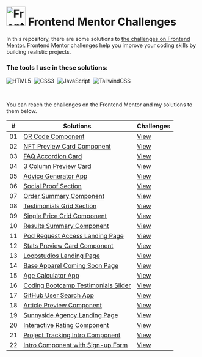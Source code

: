 # <img src="https://user-images.githubusercontent.com/13468728/222973742-9133bdb5-61f0-4f53-8b08-bb3c349e2056.png" title="Frontend Mentor" alt="Frontend Mentor" width="50" height="50"/> Frontend Mentor Challenges

In this repository, there are some solutions to [the challenges on Frontend Mentor](https://www.frontendmentor.io/challenges). Frontend Mentor challenges help you improve your coding skills by building realistic projects.

### The tools I use in these solutions:

![HTML5](https://img.shields.io/badge/-HTML5-E34F26?style=for-the-badge&logo=html5&logoColor=white)&nbsp;
![CSS3](https://img.shields.io/badge/-CSS3-1572B6?style=for-the-badge&logo=css3)&nbsp;
![JavaScript](https://img.shields.io/badge/Javascript-F7DF1E.svg?style=for-the-badge&logo=javascript&logoColor=black)&nbsp;
![TailwindCSS](https://img.shields.io/badge/-Tailwind_CSS-38B2AC?style=for-the-badge&logo=tailwind-css&logoColor=white)&nbsp;

<!--
![React](https://img.shields.io/badge/-React-%23404d59?style=for-the-badge&logo=react)&nbsp;
![Sass](https://img.shields.io/badge/-Sass-CC6699?style=for-the-badge&logo=sass&logoColor=white)&nbsp;
-->

<br>
<p>You can reach the challenges on the Frontend Mentor and my solutions to them below.</p>

|  #  | Solutions                                                                                                                                 | Challenges                                                                                                                   |
| :-: | ----------------------------------------------------------------------------------------------------------------------------------------- | ---------------------------------------------------------------------------------------------------------------------------- |
| 01  | [QR Code Component](https://github.com/ecemgo/frontend-mentor-challenges/tree/main/qr-code-component)                                     | [View](https://www.frontendmentor.io/solutions/responsive-qr-code-box-using-vanilla-css-and-flexbox-ByUgq_WyGU)              |
| 02  | [NFT Preview Card Component](https://github.com/ecemgo/frontend-mentor-challenges/tree/main/nft-preview-card)                             | [View](https://www.frontendmentor.io/solutions/responsive-nft-preview-card-by-using-tailwind-css-k0tys-rxYQ)                 |
| 03  | [FAQ Accordion Card](https://github.com/ecemgo/frontend-mentor-challenges/tree/main/faq-accordion-card)                                   | [View](https://www.frontendmentor.io/solutions/responsive-faq-accordion-card-by-using-tailwind-css-and-flexbox-5cwGSkmxwg)   |
| 04  | [3 Column Preview Card](https://github.com/ecemgo/frontend-mentor-challenges/tree/main/3-column-preview-card)                             | [View](https://www.frontendmentor.io/solutions/responsive-preview-card-by-using-tailwind-css-IE8f1ynnis)                     |
| 05  | [Advice Generator App](https://github.com/ecemgo/frontend-mentor-challenges/tree/main/advice-generator-app)                               | [View](https://www.frontendmentor.io/solutions/responsive-advice-generator-app-by-using-pure-css-and-fetch-api-f0UoiGtDbA)   |
| 06  | [Social Proof Section](https://github.com/ecemgo/frontend-mentor-challenges/tree/main/social-proof-section)                               | [View](https://www.frontendmentor.io/solutions/responsive-social-proof-section-using-css-grid-SrMTOkGviU)                    |
| 07  | [Order Summary Component](https://github.com/ecemgo/frontend-mentor-challenges/tree/main/order-summary-component)                         | [View](https://www.frontendmentor.io/solutions/responsive-order-summary-card-using-tailwind-css-and-flexbox-votSLjfkeI)      |
| 08  | [Testimonials Grid Section](https://github.com/ecemgo/frontend-mentor-challenges/tree/main/testimonials-grid-section)                     | [View](https://www.frontendmentor.io/solutions/responsive-testimonials-grid-using-css-grid-AmwJCTnhRH)                       |
| 09  | [Single Price Grid Component](https://github.com/ecemgo/frontend-mentor-challenges/tree/main/single-price-grid-component)                 | [View](https://www.frontendmentor.io/solutions/responsive-single-price-grid-component-using-css-grid-7hHESRKctM)             |
| 10  | [Results Summary Component](https://github.com/ecemgo/frontend-mentor-challenges/tree/main/results-summary-component)                     | [View](https://www.frontendmentor.io/solutions/results-summary-component-using-css-grid-and-scrollreveal-js-vPgJ4u_JYF)      |
| 11  | [Pod Request Access Landing Page](https://github.com/ecemgo/frontend-mentor-challenges/tree/main/pod-request-access-landing-page)         | [View](https://www.frontendmentor.io/solutions/responsive-pod-request-access-landing-page-using-email-validation-RhFiLQO8pg) |
| 12  | [Stats Preview Card Component](https://github.com/ecemgo/frontend-mentor-challenges/tree/main/stats-preview-card-component)               | [View](https://www.frontendmentor.io/solutions/responsive-stats-preview-card-using-flexbox-and-css-grid-P2LdmThYRZ)          |
| 13  | [Loopstudios Landing Page](https://github.com/ecemgo/frontend-mentor-challenges/tree/main/loopstudios-landing-page)                       | [View](https://www.frontendmentor.io/solutions/responsive-landing-page-only-html-css-javascript-HcNHtIiZmp)                  |
| 14  | [Base Apparel Coming Soon Page](https://github.com/ecemgo/frontend-mentor-challenges/tree/main/base-apparel-coming-soon)                  | [View](https://www.frontendmentor.io/solutions/responsive-page-with-email-validation-and-typing-animation-CtAjvyA_hj)        |
| 15  | [Age Calculator App](https://github.com/ecemgo/frontend-mentor-challenges/tree/main/age-calculator-app)                                   | [View](https://www.frontendmentor.io/solutions/responsive-and-animated-age-calculator-app-fBlrUKfVzD)                        |
| 16  | [Coding Bootcamp Testimonials Slider](https://github.com/ecemgo/frontend-mentor-challenges/tree/main/coding-bootcamp-testimonials-slider) | [View](https://www.frontendmentor.io/solutions/responsive-and-animated-coding-bootcamp-testimonials-slider-aDBpPton_w)                        |
| 17  | [GitHub User Search App](https://github.com/ecemgo/frontend-mentor-challenges/tree/main/github-user-search-app)              | [View](https://www.frontendmentor.io/solutions/responsive-github-user-search-app-via-pure-css-and-js-jDgRSvWcs9)                        |
| 18  | [Article Preview Component](https://github.com/ecemgo/frontend-mentor-challenges/tree/main/article-preview-component)              | [View](https://www.frontendmentor.io/solutions/responsive-article-preview-component-hrSakMvC2c)                        |
| 19  | [Sunnyside Agency Landing Page](https://github.com/ecemgo/frontend-mentor-challenges/tree/main/sunnyside-agency-landing-page)              | [View](https://www.frontendmentor.io/solutions/responsive-sunnyside-agency-landing-page-html-css-and-js-CNXvVEcuE6)                        |
| 20  | [Interactive Rating Component](https://github.com/ecemgo/frontend-mentor-challenges/tree/main/interactive-rating-component)              | [View](https://www.frontendmentor.io/solutions/interactive-rating-component-with-the-darkcolorful-theme-BtpOqZVC5B)                        |
| 21  | [Project Tracking Intro Component](https://github.com/ecemgo/frontend-mentor-challenges/tree/main/project-tracking-intro-component)              | [View](https://www.frontendmentor.io/solutions/responsive-project-tracking-intro-component-dtWCvyih0-)                        |
| 22  | [Intro Component with Sign-up Form](https://github.com/ecemgo/frontend-mentor-challenges/tree/main/intro-component-with-signup-form)              | [View](https://www.frontendmentor.io/solutions/responsive-intro-component-with-sign-up-form-7r6veXulhX)                        |

